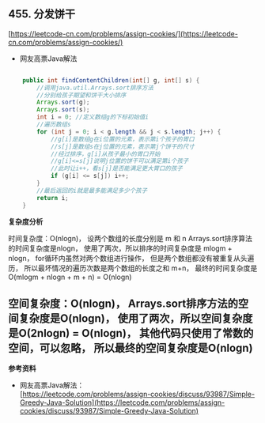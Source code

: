 **455. 分发饼干**  
---

[https://leetcode-cn.com/problems/assign-cookies/](https://leetcode-cn.com/problems/assign-cookies/)  

* 网友高票Java解法  

```java  

    public int findContentChildren(int[] g, int[] s) {
        //调用java.util.Arrays.sort排序方法
        //分别给孩子期望和饼干大小排序
        Arrays.sort(g);
        Arrays.sort(s);
        int i = 0; //定义数组g的下标初始值i
        //遍历数组s
        for (int j = 0; i < g.length && j < s.length; j++) {
            //g[i]是数组g在i位置的元素，表示第i个孩子的胃口
            //s[j]是数组s在j位置的元素，表示第j个饼干的尺寸
            //经过排序，g[i]从孩子最小的胃口开始
            //g[i]<=s[j]说明j位置的饼干可以满足第i个孩子
            //此时让i++，看s[j]是否能满足更大胃口的孩子
            if (g[i] <= s[j]) i++;
        }
        //最后返回的i就是最多能满足多少个孩子
        return i;
    }

```  

**复杂度分析**  

时间复杂度：O(nlogn)，
设两个数组的长度分别是 m 和 n
Arrays.sort排序算法的时间复杂度是nlogn，
使用了两次，所以排序的时间复杂度是
mlogm + nlogn，
for循环内虽然对两个数组进行操作，
但是两个数组都没有被重复从头遍历，
所以最坏情况的遍历次数是两个数组的长度之和
m+n，
最终的时间复杂度是
O(mlogm + nlogn + m + n) = O(nlogn)

空间复杂度：O(nlogn)，
Arrays.sort排序方法的空间复杂度是O(nlogn)，
使用了两次，所以空间复杂度是O(2nlogn) = O(nlogn)，
其他代码只使用了常数的空间，可以忽略，
所以最终的空间复杂度是O(nlogn)
---

**参考资料**  

* 网友高票Java解法：  
[https://leetcode.com/problems/assign-cookies/discuss/93987/Simple-Greedy-Java-Solution](https://leetcode.com/problems/assign-cookies/discuss/93987/Simple-Greedy-Java-Solution)  
